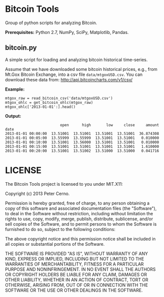 
Bitcoin Tools
=============

Group of python scripts for analyzing Bitcoin.

**Prerequisites:** Python 2.7, NumPy, SciPy, Matplotlib, Pandas.

bitcoin.py
----------

A simple script for loading and analyzing bitcoin historical time-series.

Assume that we have downloaded some bitcoin historical prices, e.g., 
from Mt.Gox Bitcoin Exchange, into a csv file `data/mtgoxUSD.csv`.
You can download these data from: http://api.bitcoincharts.com/v1/csv/

**Example:**

    mtgox_raw = read_bitcoin_csv('data/mtgoxUSD.csv')
    mtgox_ohlc = get_bitcoin_ohlc(mtgox_raw)
    mtgox_ohlc['2013-01-01':].head()

**Output:**

                             open      high       low     close     amount
    date
    2013-01-01 00:00:00  13.51001  13.51001  13.51001  13.51001  36.874308
    2013-01-01 00:05:00  13.55999  13.55999  13.51001  13.51001   0.010000
    2013-01-01 00:10:00  13.51001  13.56000  13.51001  13.51001   0.010000
    2013-01-01 00:15:00  13.51001  13.51001  13.51001  13.51001   1.610000
    2013-01-01 00:20:00  13.51001  13.51002  13.51000  13.51000   0.041716

LICENSE
=======

The Bitcoin Tools project is licensed to you under MIT.X11:

Copyright (c) 2013 Peter Cerno.

Permission is hereby granted, free of charge, to any person obtaining
a copy of this software and associated documentation files (the
"Software"), to deal in the Software without restriction, including
without limitation the rights to use, copy, modify, merge, publish,
distribute, sublicense, and/or sell copies of the Software, and to
permit persons to whom the Software is furnished to do so, subject to
the following conditions:

The above copyright notice and this permission notice shall be
included in all copies or substantial portions of the Software.

THE SOFTWARE IS PROVIDED "AS IS", WITHOUT WARRANTY OF ANY KIND,
EXPRESS OR IMPLIED, INCLUDING BUT NOT LIMITED TO THE WARRANTIES OF
MERCHANTABILITY, FITNESS FOR A PARTICULAR PURPOSE AND
NONINFRINGEMENT. IN NO EVENT SHALL THE AUTHORS OR COPYRIGHT HOLDERS BE
LIABLE FOR ANY CLAIM, DAMAGES OR OTHER LIABILITY, WHETHER IN AN ACTION
OF CONTRACT, TORT OR OTHERWISE, ARISING FROM, OUT OF OR IN CONNECTION
WITH THE SOFTWARE OR THE USE OR OTHER DEALINGS IN THE SOFTWARE.